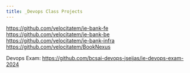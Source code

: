 ```yaml
---
title: _Devops Class Projects
---
```


https://github.com/velocitatem/ie-bank-fe
https://github.com/velocitatem/ie-bank-be
https://github.com/velocitatem/ie-bank-infra
https://github.com/velocitatem/BookNexus

Devops Exam: https://github.com/bcsai-devops-jseijas/ie-devops-exam-2024

